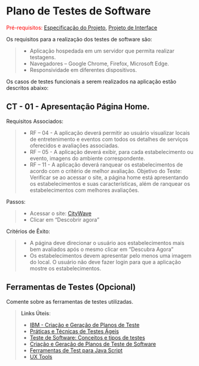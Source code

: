 # Plano de Testes de Software

<span style="color:red">Pré-requisitos: <a href="2-Especificação do Projeto.md"> Especificação do Projeto</a></span>, <a href="3-Projeto de Interface.md"> Projeto de Interface</a>

Os requisitos para a realização dos testes de software são:
 > - Aplicação hospedada em um servidor que permita realizar testagens.
 > - Navegadores – Google Chrome, Firefox, Microsoft Edge.
 > - Responsividade em diferentes dispositivos.

Os casos de testes funcionais a serem realizados na aplicação estão descritos abaixo:

## CT - 01 - Apresentação Página Home.
Requisitos Associados:
> - RF – 04 - A aplicação deverá permitir ao usuário visualizar locais de entretenimento e eventos com todos os detalhes de serviços oferecidos e avaliações associadas.
> - RF – 05 - A aplicação deverá exibir, para cada estabelecimento ou evento, imagens do ambiente correspondente.
> - RF – 11 - A aplicação deverá ranquear os estabelecimentos de acordo com o critério de melhor avaliação.
Objetivo do Teste:
Verificar se ao acessar o site, a página home está apresentando os estabelecimentos e suas características, além de ranquear os estabelecimentos com melhores avaliações.

Passos:
> - Acessar o site: [CityWave](josuewl.github.io)
> - Clicar em “Descobrir agora”

Critérios de Êxito:
> - A página deve direcionar o usuário aos estabelecimentos mais bem avaliados após o mesmo clicar em “Descubra Agora”
> - Os estabelecimentos devem apresentar pelo menos uma imagem do local.
> O usuário não deve fazer login para que a aplicação mostre os estabelecimentos.
 
## Ferramentas de Testes (Opcional)

Comente sobre as ferramentas de testes utilizadas.
 
> **Links Úteis**:
> - [IBM - Criação e Geração de Planos de Teste](https://www.ibm.com/developerworks/br/local/rational/criacao_geracao_planos_testes_software/index.html)
> - [Práticas e Técnicas de Testes Ágeis](http://assiste.serpro.gov.br/serproagil/Apresenta/slides.pdf)
> -  [Teste de Software: Conceitos e tipos de testes](https://blog.onedaytesting.com.br/teste-de-software/)
> - [Criação e Geração de Planos de Teste de Software](https://www.ibm.com/developerworks/br/local/rational/criacao_geracao_planos_testes_software/index.html)
> - [Ferramentas de Test para Java Script](https://geekflare.com/javascript-unit-testing/)
> - [UX Tools](https://uxdesign.cc/ux-user-research-and-user-testing-tools-2d339d379dc7)
